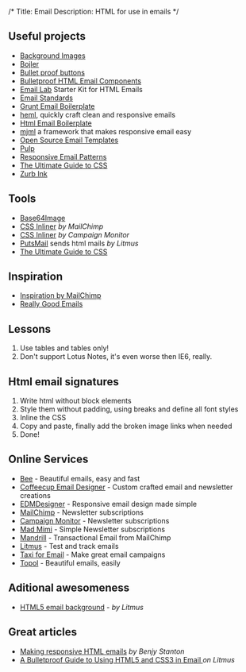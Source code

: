 /*
Title: Email
Description: HTML for use in emails
*/


## Useful projects

* [Background Images](http://backgrounds.cm/)
* [Bojler](http://slicejack.github.io/bojler/)
* [Bullet proof buttons](http://buttons.cm/)
* [Bulletproof HTML Email Components](https://www.sendwithus.com/resources/bulletproof-html-email-components)
* [Email Lab](seesparkbox.com/foundry/email_lab_a_starter_kit_for_html_emails) Starter Kit for HTML Emails
* [Email Standards](http://www.email-standards.org/)
* [Grunt Email Boilerplate](https://github.com/dwightjack/grunt-email-boilerplate)
* [heml](https://heml.io/), quickly craft clean and responsive emails
* [Html Email Boilerplate](http://htmlemailboilerplate.com/)
* [mjml](https://mjml.io/) a framework that makes responsive email easy
* [Open Source Email Templates](https://www.sendwithus.com/resources/templates)
* [Pulp](http://pulp.glitchpack.com/)
* [Responsive Email Patterns](http://responsiveemailpatterns.com/)
* [The Ultimate Guide to CSS](https://www.campaignmonitor.com/css/)
* [Zurb Ink](http://zurb.com/ink/)


## Tools

* [Base64Image](http://base64image.org/)
* [CSS Inliner](http://beaker.mailchimp.com/inline-css) *by MailChimp*
* [CSS Inliner](https://inliner.cm/) *by Campaign Monitor*
* [PutsMail](https://putsmail.com/) sends html mails *by Litmus*
* [The Ultimate Guide to CSS](https://www.campaignmonitor.com/css/)


## Inspiration

* [Inspiration by MailChimp](http://inspiration.mailchimp.com/)
* [Really Good Emails](http://reallygoodemails.com/)


## Lessons

1. Use tables and tables only!
2. Don't support Lotus Notes, it's even worse then IE6, really.


## Html email signatures

1. Write html without block elements
2. Style them without padding, using breaks and define all font styles
3. Inline the CSS
4. Copy and paste, finally add the broken image links when needed
5. Done!


## Online Services

* [Bee](https://beefree.io/) - Beautiful emails, easy and fast
* [Coffeecup Email Designer](https://www.coffeecup.com/email-designer/) - Custom crafted email and newsletter creations
* [EDMDesigner](https://edmdesigner.com/) - Responsive email design made simple
* [MailChimp](http://mailchimp.com/) - Newsletter subscriptions
* [Campaign Monitor](http://www.campaignmonitor.com/) - Newsletter subscriptions
* [Mad Mimi](https://madmimi.com/) - Simple Newsletter subscriptions
* [Mandrill](http://mandrill.com/) - Transactional Email from MailChimp
* [Litmus](https://litmus.com/) - Test and track emails
* [Taxi for Email](http://taxiforemail.com/) - Make great email campaigns
* [Topol](https://topol.io/) - Beautiful emails, easily


## Aditional awesomeness

* [HTML5 email background](https://litmus.com/blog/how-to-code-html5-video-background-in-email) - *by Litmus*


## Great articles

* [Making responsive HTML emails](http://www.benjystanton.co.uk/blog/making-responsive-html-emails/) *by Benjy Stanton*
* [A Bulletproof Guide to Using HTML5 and CSS3 in Email ](https://litmus.com/blog/a-bulletproof-guide-to-using-html5-and-css3-in-email) *on Litmus*

